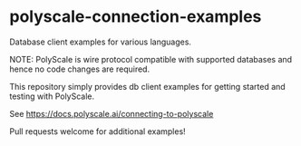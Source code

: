 # polyscale-connection-examples

Database client examples for various languages.

NOTE: PolyScale is wire protocol compatible with supported databases and hence no code changes are required.

This repository simply provides db client examples for getting started and testing with PolyScale.

See https://docs.polyscale.ai/connecting-to-polyscale

Pull requests welcome for additional examples!
